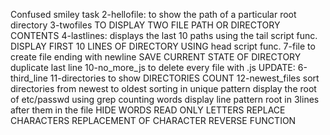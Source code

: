 Confused smiley task
2-hellofile: to show the path of a particular root directory
3-twofiles TO DISPLAY TWO FILE PATH OR DIRECTORY CONTENTS
4-lastlines: displays the last 10 paths using the tail script func.
DISPLAY FIRST 10 LINES OF DIRECTORY USING head script func.
7-file to create file ending with newline
SAVE CURRENT STATE OF DIRECTORY
duplicate last line
10-no_more_js to delete every file with .js
UPDATE: 6-third_line
11-directories to show DIRECTORIES COUNT
12-newest_files sort directories from newest to oldest
sorting in unique pattern
display the root of etc/passwd using grep
counting words
display line pattern root in 3lines after them in the file
HIDE WORDS
READ ONLY LETTERS
REPLACE CHARACTERS
REPLACEMENT OF CHARACTER
REVERSE FUNCTION
